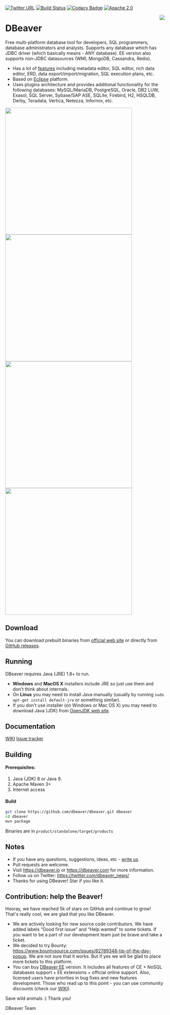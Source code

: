 [![Twitter URL](https://img.shields.io/twitter/url/https/twitter.com/dbeaver_news.svg?style=social&label=Follow%20%40dbeaver_news)](https://twitter.com/dbeaver_news)
[![Build Status](https://travis-ci.org/dbeaver/dbeaver.svg?branch=devel)](https://travis-ci.org/dbeaver/dbeaver)
[![Codacy Badge](https://api.codacy.com/project/badge/Grade/93fcfdba7805406298b2e60c9d56f50e)](https://www.codacy.com/app/serge/dbeaver?utm_source=github.com&amp;utm_medium=referral&amp;utm_content=dbeaver/dbeaver&amp;utm_campaign=Badge_Grade)
[![Apache 2.0](https://img.shields.io/github/license/cronn-de/jira-sync.svg)](http://www.apache.org/licenses/LICENSE-2.0)
<!--[![paypal](https://img.shields.io/badge/Donate-PayPal-green.svg)](https://www.paypal.com/cgi-bin/webscr?cmd=_s-xclick&hosted_button_id=KFGAGZ24YZE3C)-->

<img src="https://github.com/dbeaver/dbeaver/wiki/images/dbeaver-icon-64x64.png" align="right"/>

# DBeaver

Free multi-platform database tool for developers, SQL programmers, database administrators and analysts. 
Supports any database which has JDBC driver (which basically means - ANY database). EE version also supports non-JDBC datasources (WMI, MongoDB, Cassandra, Redis).

* Has a lot of <a href="https://github.com/dbeaver/dbeaver/wiki">features</a> including metadata editor, SQL editor, rich data editor, ERD, data export/import/migration, SQL execution plans, etc.
* Based on <a href="http://www.eclipse.org/">Eclipse</a> platform.
* Uses plugins architecture and provides additional functionality for the following databases: MySQL/MariaDB, PostgreSQL, Oracle, DB2 LUW, Exasol, SQL Server, Sybase/SAP ASE, SQLite, Firebird, H2, HSQLDB, Derby, Teradata, Vertica, Netezza, Informix, etc.

<a href="https://dbeaver.io/product/dbeaver-ss-mock.png"><img src="https://dbeaver.io/product/dbeaver-ss-mock.png" width="400"/></a>
<a href="https://dbeaver.io/product/dbeaver-ss-erd.png"><img src="https://dbeaver.io/product/dbeaver-ss-erd.png" width="400"/></a>
<a href="https://dbeaver.io/product/dbeaver-ss-classic.png"><img src="https://dbeaver.io/product/dbeaver-ss-classic.png" width="400"/></a>
<a href="https://dbeaver.io/product/dbeaver-ss-dark.png"><img src="https://dbeaver.io/product/dbeaver-ss-dark.png" width="400"/></a>

## Download

You can download prebuilt binaries from <a href="https://dbeaver.io/download">official web site</a> or directly from <a href="https://github.com/dbeaver/dbeaver/releases">GitHub releases</a>.

## Running

DBeaver requires Java (JRE) 1.8+ to run.

* <b>Windows</b> and <b>MacOS X</b> installers include JRE so just use them and don't think about internals.
* On <b>Linux</b> you may need to install Java manually (usually by running `sudo apt-get install default-jre` or something similar).
* If you don't use installer (on Windows or Mac OS X) you may need to download Java (JDK) from <a href="https://jdk.java.net/java-se-ri/8" target="blank">OpenJDK web site</a>.

## Documentation

<a href="https://github.com/dbeaver/dbeaver/wiki">WIKI</a>
<a href="https://github.com/dbeaver/dbeaver/issues">Issue tracker</a>

## Building

#### Prerequisites:

 1. Java (JDK) 8 or Java 9.
 2. Apache Maven 3+
 3. Internet access

#### Build

```sh
git clone https://github.com/dbeaver/dbeaver.git dbeaver
cd dbeaver
mvn package
```
Binaries are in `product/standalone/target/products`

## Notes

- If you have any questions, suggestions, ideas, etc - <a href="mailto:dbeaver@jkiss.org">write us</a>.
- Pull requests are welcome.
- Visit https://dbeaver.io or https://dbeaver.com for more information.
- Follow us on Twitter: https://twitter.com/dbeaver_news/
- Thanks for using DBeaver! Star if you like it.

## Contribution: help the Beaver!

Hooray, we have reached 5k of stars on GitHub and continue to grow!
That's really cool, we are glad that you like DBeaver.

- We are actively looking for new source code contributors. We have added labels “Good first issue” and “Help wanted” to some tickets. If you want to be a part of our development team just be brave and take a ticket.
- We decided to try Bounty: https://www.bountysource.com/issues/62789348-tip-of-the-day-popup. We are not sure that it works. But if yes we will be glad to place more tickets to this platform.
- You can buy <a href="https://dbeaver.com/download">DBeaver EE</a> version. It includes all features of CE + NoSQL databases support + EE extensions + official online support. Also, licensed users have priorities in bug fixes and new features development.
Those who read up to this point - you can use community discounts (check our <a href="https://github.com/dbeaver/dbeaver/wiki/Enterprise-Edition">WIKI</a>).

Save wild animals :) Thank you!  

DBeaver Team
